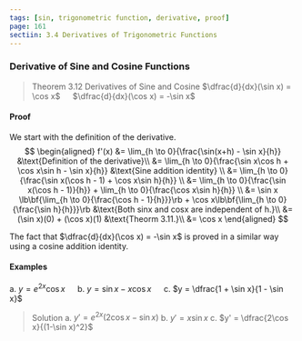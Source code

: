 ```yaml
---
tags: [sin, trigonometric function, derivative, proof]
page: 161
sectiin: 3.4 Derivatives of Trigonometric Functions
---
```


### Derivative of Sine and Cosine Functions
>Theorem 3.12 Derivatives of Sine and Cosine
$\dfrac{d}{dx}(\sin x) = \cos x$ &emsp; $\dfrac{d}{dx}(\cos x) = -\sin x$

#### Proof
We start with the definition of the derivative.
$$
\begin{aligned}
f'(x) &= \lim_{h \to 0}{\frac{\sin(x+h) - \sin x}{h}} &\text{Definition of the derivative}\\
&= \lim_{h \to 0}{\frac{\sin x\cos h + \cos x\sin h - \sin x}{h}} &\text{Sine addition identity} \\
&= \lim_{h \to 0}{\frac{\sin x(\cos h - 1) + \cos x\sin h}{h}} \\
&= \lim_{h \to 0}{\frac{\sin x(\cos h - 1)}{h}} + \lim_{h \to 0}{\frac{\cos x\sin h}{h}} \\
&= \sin x \lb\bf{\lim_{h \to 0}{\frac{\cos h - 1}{h}}}\rb + \cos x\lb\bf{\lim_{h \to 0}{\frac{\sin h}{h}}}\rb &\text{Both sinx and cosx are independent of h.}\\
&= (\sin x)(0) + (\cos x)(1) &\text{Theorm 3.11.}\\
&= \cos x
\end{aligned}
$$

The fact that $\dfrac{d}{dx}(\cos x) = -\sin x$ is proved in a similar way using a cosine addition identity.

#### Examples
a. $y=e^{2x}\cos x$ &emsp; b. $y=\sin x - x\cos x$ &emsp; c. $y = \dfrac{1 + \sin x}{1 - \sin x}$
>Solution
a. $y' = e^{2x}(2\cos x - \sin x)$
b. $y' = x\sin x$
c. $y' = \dfrac{2\cos x}{(1-\sin x)^2}$
